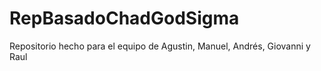 # RepBasadoChadGodSigma
Repositorio hecho para el equipo de Agustin, Manuel, Andrés, Giovanni y Raul
